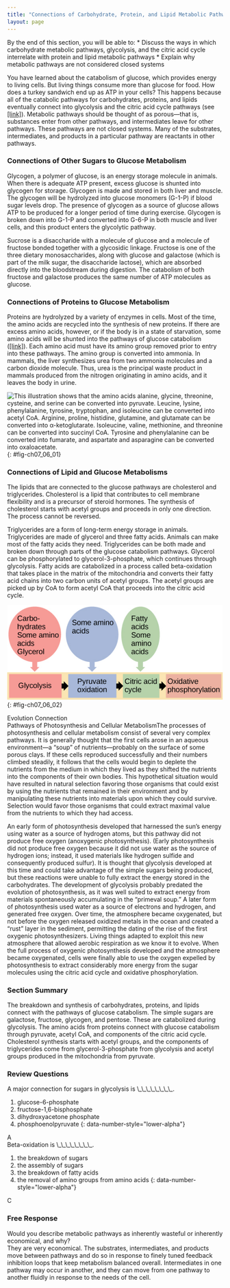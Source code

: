 ```yaml
---
title: "Connections of Carbohydrate, Protein, and Lipid Metabolic Pathways"
layout: page
---
```



<div data-type="abstract" markdown="1">
By the end of this section, you will be able to:
* Discuss the ways in which carbohydrate metabolic pathways, glycolysis, and the citric acid cycle interrelate with protein and lipid metabolic pathways
* Explain why metabolic pathways are not considered closed systems

</div>

You have learned about the catabolism of glucose, which provides energy to living cells. But living things consume more than glucose for food. How does a turkey sandwich end up as ATP in your cells? This happens because all of the catabolic pathways for carbohydrates, proteins, and lipids eventually connect into glycolysis and the citric acid cycle pathways (see [\[link\]](#fig-ch07_06_02)). Metabolic pathways should be thought of as porous—that is, substances enter from other pathways, and intermediates leave for other pathways. These pathways are not closed systems. Many of the substrates, intermediates, and products in a particular pathway are reactants in other pathways.

### Connections of Other Sugars to Glucose Metabolism

Glycogen, a polymer of glucose, is an energy storage molecule in animals. When there is adequate ATP present, excess glucose is shunted into glycogen for storage. Glycogen is made and stored in both liver and muscle. The glycogen will be hydrolyzed into glucose monomers (G-1-P) if blood sugar levels drop. The presence of glycogen as a source of glucose allows ATP to be produced for a longer period of time during exercise. Glycogen is broken down into G-1-P and converted into G-6-P in both muscle and liver cells, and this product enters the glycolytic pathway.

Sucrose is a disaccharide with a molecule of glucose and a molecule of fructose bonded together with a glycosidic linkage. Fructose is one of the three dietary monosaccharides, along with glucose and galactose (which is part of the milk sugar, the disaccharide lactose), which are absorbed directly into the bloodstream during digestion. The catabolism of both fructose and galactose produces the same number of ATP molecules as glucose.

### Connections of Proteins to Glucose Metabolism

Proteins are hydrolyzed by a variety of enzymes in cells. Most of the time, the amino acids are recycled into the synthesis of new proteins. If there are excess amino acids, however, or if the body is in a state of starvation, some amino acids will be shunted into the pathways of glucose catabolism ([\[link\]](#fig-ch07_06_01)). Each amino acid must have its amino group removed prior to entry into these pathways. The amino group is converted into ammonia. In mammals, the liver synthesizes urea from two ammonia molecules and a carbon dioxide molecule. Thus, urea is the principal waste product in mammals produced from the nitrogen originating in amino acids, and it leaves the body in urine.

 ![This illustration shows that the amino acids alanine, glycine, threonine, cysteine, and serine can be converted into pyruvate. Leucine, lysine, phenylalanine, tyrosine, tryptophan, and isoleucine can be converted into acetyl CoA. Arginine, proline, histidine, glutamine, and glutamate can be converted into &#x3B1;-ketoglutarate. Isoleucine, valine, methionine, and threonine can be converted into succinyl CoA. Tyrosine and phenylalanine can be converted into fumarate, and aspartate and asparagine can be converted into oxaloacetate.](../resources/Figure_07_06_01.jpg "The carbon skeletons of certain amino acids (indicated in boxes) derived from proteins can feed into the citric acid cycle. (credit: modification of work by Mikael H&#xE4;ggstr&#xF6;m)"){: #fig-ch07_06_01}

### Connections of Lipid and Glucose Metabolisms

The lipids that are connected to the glucose pathways are cholesterol and triglycerides. Cholesterol is a lipid that contributes to cell membrane flexibility and is a precursor of steroid hormones. The synthesis of cholesterol starts with acetyl groups and proceeds in only one direction. The process cannot be reversed.

Triglycerides are a form of long-term energy storage in animals. Triglycerides are made of glycerol and three fatty acids. Animals can make most of the fatty acids they need. Triglycerides can be both made and broken down through parts of the glucose catabolism pathways. Glycerol can be phosphorylated to glycerol-3-phosphate, which continues through glycolysis. Fatty acids are catabolized in a process called beta-oxidation that takes place in the matrix of the mitochondria and converts their fatty acid chains into two carbon units of acetyl groups. The acetyl groups are picked up by CoA to form acetyl CoA that proceeds into the citric acid cycle.

 ![This illustration shows that glycogen, fats, and proteins can be catabolized via aerobic respiration. Glycogen is broken down into glucose, which feeds into glycolysis at the start. Fats are broken down into glycerol, which is processed by glycolysis, and fatty acids are converted into acetyl CoA. Proteins are broken down into amino acids, which are processed at various stages of aerobic respiration, including glycolysis, acetyl CoA formation, and the citric acid cycle.](../resources/Figure_07_06_02.jpg "Glycogen from the liver and muscles, hydrolyzed into glucose-1-phosphate, together with fats and proteins, can feed into the catabolic pathways for carbohydrates."){: #fig-ch07_06_02}

<div data-type="note" data-has-label="true" class="evolution" data-label="" markdown="1">
<div data-type="title">
Evolution Connection
</div>
<span data-type="title">Pathways of Photosynthesis and Cellular Metabolism</span>The processes of photosynthesis and cellular metabolism consist of several very complex pathways. It is generally thought that the first cells arose in an aqueous environment—a “soup” of nutrients—probably on the surface of some porous clays. If these cells reproduced successfully and their numbers climbed steadily, it follows that the cells would begin to deplete the nutrients from the medium in which they lived as they shifted the nutrients into the components of their own bodies. This hypothetical situation would have resulted in natural selection favoring those organisms that could exist by using the nutrients that remained in their environment and by manipulating these nutrients into materials upon which they could survive. Selection would favor those organisms that could extract maximal value from the nutrients to which they had access.

An early form of photosynthesis developed that harnessed the sun’s energy using water as a source of hydrogen atoms, but this pathway did not produce free oxygen (anoxygenic photosynthesis). (Early photosynthesis did not produce free oxygen because it did not use water as the source of hydrogen ions; instead, it used materials like hydrogen sulfide and consequently produced sulfur). It is thought that glycolysis developed at this time and could take advantage of the simple sugars being produced, but these reactions were unable to fully extract the energy stored in the carbohydrates. The development of glycolysis probably predated the evolution of photosynthesis, as it was well suited to extract energy from materials spontaneously accumulating in the “primeval soup.” A later form of photosynthesis used water as a source of electrons and hydrogen, and generated free oxygen. Over time, the atmosphere became oxygenated, but not before the oxygen released oxidized metals in the ocean and created a “rust” layer in the sediment, permitting the dating of the rise of the first oxygenic photosynthesizers. Living things adapted to exploit this new atmosphere that allowed aerobic respiration as we know it to evolve. When the full process of oxygenic photosynthesis developed and the atmosphere became oxygenated, cells were finally able to use the oxygen expelled by photosynthesis to extract considerably more energy from the sugar molecules using the citric acid cycle and oxidative phosphorylation.

</div>

### Section Summary

The breakdown and synthesis of carbohydrates, proteins, and lipids connect with the pathways of glucose catabolism. The simple sugars are galactose, fructose, glycogen, and pentose. These are catabolized during glycolysis. The amino acids from proteins connect with glucose catabolism through pyruvate, acetyl CoA, and components of the citric acid cycle. Cholesterol synthesis starts with acetyl groups, and the components of triglycerides come from glycerol-3-phosphate from glycolysis and acetyl groups produced in the mitochondria from pyruvate.

### Review Questions

<div data-type="exercise">
<div data-type="problem" markdown="1">
A major connection for sugars in glycolysis is \_\_\_\_\_\_\_\_.

1.  glucose-6-phosphate
2.  fructose-1,6-bisphosphate
3.  dihydroxyacetone phosphate
4.  phosphoenolpyruvate
{: data-number-style="lower-alpha"}

</div>
<div data-type="solution" markdown="1">
A

</div>
</div>

<div data-type="exercise">
<div data-type="problem" markdown="1">
Beta-oxidation is \_\_\_\_\_\_\_\_.

1.  the breakdown of sugars
2.  the assembly of sugars
3.  the breakdown of fatty acids
4.  the removal of amino groups from amino acids
{: data-number-style="lower-alpha"}

</div>
<div data-type="solution" markdown="1">
C

</div>
</div>

### Free Response

<div data-type="exercise">
<div data-type="problem" markdown="1">
Would you describe metabolic pathways as inherently wasteful or inherently economical, and why?

</div>
<div data-type="solution" markdown="1">
They are very economical. The substrates, intermediates, and products move between pathways and do so in response to finely tuned feedback inhibition loops that keep metabolism balanced overall. Intermediates in one pathway may occur in another, and they can move from one pathway to another fluidly in response to the needs of the cell.

</div>
</div>

